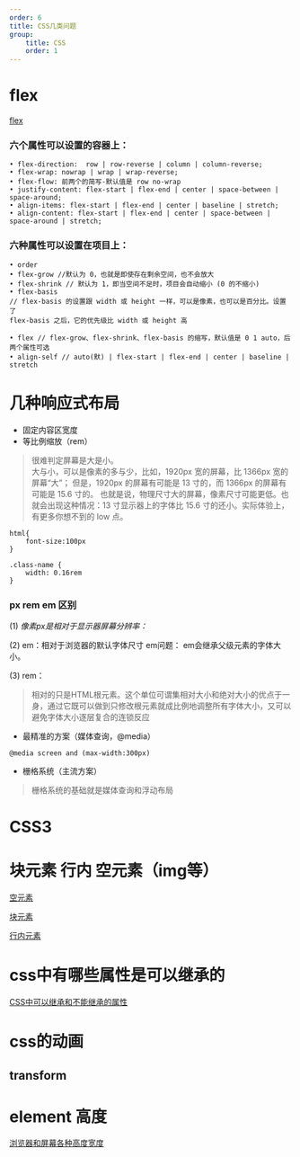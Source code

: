 ```yaml
---
order: 6
title: CSS几类问题
group:
    title: CSS
    order: 1
---
```


# flex
[flex](https://www.yuque.com/fe9/basic/tlk8ck)  
### 六个属性可以设置的容器上：  
```
• flex-direction:  row | row-reverse | column | column-reverse;
• flex-wrap: nowrap | wrap | wrap-reverse;
• flex-flow: 前两个的简写-默认值是 row no-wrap
• justify-content: flex-start | flex-end | center | space-between | space-around;
• align-items: flex-start | flex-end | center | baseline | stretch;
• align-content: flex-start | flex-end | center | space-between | space-around | stretch;
```

### 六种属性可以设置在项目上：
```
• order
• flex-grow //默认为 0，也就是即使存在剩余空间，也不会放大
• flex-shrink // 默认为 1，即当空间不足时，项目会自动缩小 (0 的不缩小)
• flex-basis 
// flex-basis 的设置跟 width 或 height 一样，可以是像素，也可以是百分比。设置了 
flex-basis 之后，它的优先级比 width 或 height 高

• flex // flex-grow、flex-shrink、flex-basis 的缩写，默认值是 0 1 auto，后两个属性可选
• align-self // auto(默) | flex-start | flex-end | center | baseline | stretch
```

# 几种响应式布局
* 固定内容区宽度
* 等比例缩放（rem）
>很难判定屏幕是大是小。  
大与小，可以是像素的多与少，比如，1920px 宽的屏幕，比 1366px 宽的屏幕“大”；
但是，1920px 的屏幕有可能是 13 寸的，而 1366px 的屏幕有可能是 15.6 寸的。
也就是说，物理尺寸大的屏幕，像素尺寸可能更低。也就会出现这种情况：13 寸显示器上的字体比 15.6 寸的还小。实际体验上，有更多你想不到的 low 点。
```
html{
    font-size:100px
}

.class-name {
    width: 0.16rem
}
```
### px rem em 区别
(1) _像素px是相对于显示器屏幕分辨率：_

(2) em：相对于浏览器的默认字体尺寸
em问题： em会继承父级元素的字体大小。

(3) rem：
>相对的只是HTML根元素。这个单位可谓集相对大小和绝对大小的优点于一身，通过它既可以做到只修改根元素就成比例地调整所有字体大小，又可以避免字体大小逐层复合的连锁反应

* 最精准的方案（媒体查询，@media）
```
@media screen and (max-width:300px)
```

* 栅格系统（主流方案）
>栅格系统的基础就是媒体查询和浮动布局

# CSS3

# 块元素 行内 空元素（img等）

[空元素](https://developer.mozilla.org/zh-CN/docs/Glossary/空元素)  

[块元素](https://developer.mozilla.org/zh-CN/docs/Web/HTML/Block-level_elements)  

[行内元素](https://developer.mozilla.org/zh-CN/docs/Web/HTML/Inline_elements)  

# css中有哪些属性是可以继承的
[CSS中可以继承和不能继承的属性](https://www.cnblogs.com/lzcblog/p/9978201.html)  

# css的动画
## transform


# element 高度

[浏览器和屏幕各种高度宽度](https://blog.csdn.net/fouerror/article/details/80643198)